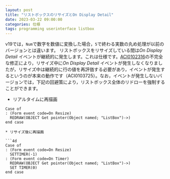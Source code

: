 ```yaml
---
layout: post
title: "リストボックスのリサイズとOn Display Detail"
date: 2023-03-22 09:00:00
categories: 仕様
tags: programming userinterface listbox
---
```


v19では，`Num`で数字を数値に変換した場合，`5`で終わる実数の丸め処理が以前のバージョンとは違います。
リストボックスをリサイズしている間は*On Display Detail* イベントが継続的に発生します。これは仕様です。[ACI0102316](https://4d-jp.github.io/285/release-note-version-19/)の不完全な修正により，リサイズ中に*On Display Detail* イベントが発生しなくなりましたが，リサイズ中は継続的に行の値を再評価する必要があり，イベントが発生するというのが本来の動作です（ACI0103725）。なお，イベントが発生しないバージョンでは，下記の回避策により，リストボックス全体のリドローを強制することができます。

* リアルタイムに再描画

```4d
Case of
: (Form event code=On Resize) 
  REDRAW(OBJECT Get pointer(Object named; "ListBox")->)
end case

* リサイズ後に再描画

```4d
Case of
: (Form event code=On Resize)
  SETTIMER(-1)
: (Form event code=On Timer)
  REDRAW(OBJECT Get pointer(Object named; "ListBox")->)
  SET TIMER(0)
end case
```
